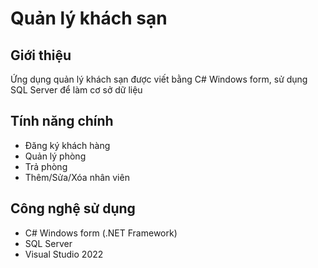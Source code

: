 # Quản lý khách sạn 

## Giới thiệu
Ứng dụng quản lý khách sạn được viết bằng C# Windows form, sử dụng SQL Server để làm cơ sở dữ liệu 

## Tính năng chính 
- Đăng ký khách hàng
- Quản lý phòng
- Trả phòng 
- Thêm/Sửa/Xóa nhân viên

## Công nghệ sử dụng 
- C# Windows form (.NET Framework)
- SQL Server
- Visual Studio 2022


